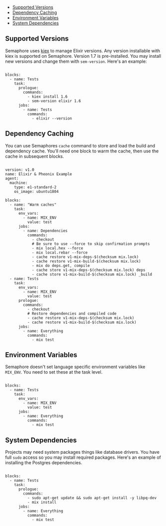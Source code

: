 * [Supported Versions](#supported-versions)
* [Dependency Caching](#dependency-caching)
* [Environment Variables](#environment-variables)
* [System Dependencies](#system-dependendices)

## Supported Versions

Semaphore uses [kiex](https://github.com/taylor/kiex) to manage
Elixir versions. Any version installable with kiex is supported on
Semaphore. Version 1.7 is pre-installed. You may install new versions
and change them with `sem-version`. Here's an example:

<pre><code class="language-yaml">
blocks:
  - name: Tests
    task:
      prologue:
        commands:
          - kiex install 1.6
          - sem-version elixir 1.6
      jobs:
        - name: Tests
          commands:
            - elixir --version
</code></pre>

## Dependency Caching

You can use Semaphores `cache` command to store and load the build and
dependency cache. You'll need one block to warm the cache, then use
the cache in subsequent blocks.

<pre><code class="language-yaml">
version: v1.0
name: Elixir & Pheonix Example
agent:
  machine:
    type: e1-standard-2
    os_image: ubuntu1804

blocks:
  - name: "Warm caches"
    task:
      env_vars:
        - name: MIX_ENV
          value: test
      jobs:
        - name: Dependencies
          commands:
            - checkout
            # Be sure to use --force to skip confirmation prompts
            - mix local.hex --force
            - mix local.rebar --force
            - cache restore v1-mix-deps-$(checksum mix.lock)
            - cache restore v1-mix-build-$(checksum mix.lock)
            - mix do deps.get, compile
            - cache store v1-mix-deps-$(checksum mix.lock) deps
            - cache store v1-mix-build-$(checksum mix.lock) _build
  - name: Tests
    task:
      env_vars:
        - name: MIX_ENV
          value: test
      prologue:
        commands:
          - checkout
          # Restore dependencies and compiled code
          - cache restore v1-mix-deps-$(checksum mix.lock)
          - cache restore v1-mix-build-$(checksum mix.lock)
      jobs:
        - name: Everything
          commands:
            - mix test
</code></pre>

## Environment Variables

Semaphore doesn't set language specific environment variables like
`MIX_ENV`. You need to set these at the task level.

<pre><code class="language-yaml">
blocks:
  - name: Tests
    task:
      env_vars:
        - name: MIX_ENV
          value: test
      jobs:
        - name: Everything
          commands:
            - mix test
</code></pre>

## System Dependencies

Projects may need system packages things like database drivers. You
have full `sudo` access so you may install required packages. Here's
an example of installing the Postgres dependencies.

<pre><code class="language-yaml">
blocks:
  - name: Tests
    task:
      prologue:
        commands:
          - sudo apt-get update && sudo apt-get install -y libpq-dev
          - mix install
      jobs:
        - name: Everything
          commands:
            - mix test
</code></pre>
